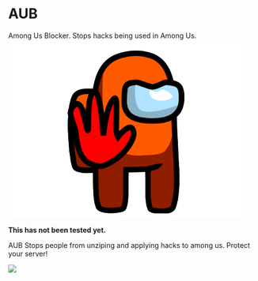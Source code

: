 
<h1>AUB</h1>Among Us Blocker. Stops hacks being used in Among Us. <br><img src="/AmongUsBlocker.png">

**This has not been tested yet.**

AUB Stops people from unziping and applying hacks to among us. Protect your server!

<img src="https://github.githubassets.com/images/modules/notifications/saved-blank.svg" width="500">
